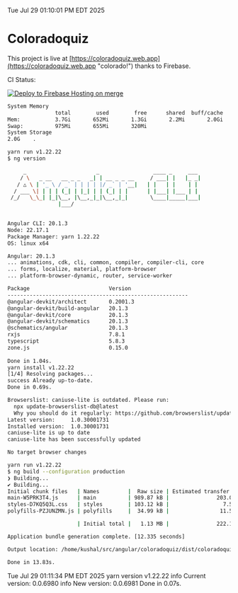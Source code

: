 Tue Jul 29 01:10:01 PM EDT 2025

# Coloradoquiz


This project is live at [https://coloradoquiz.web.app](https://coloradoquiz.web.app "colorado!") thanks to Firebase.

CI Status: 

[![Deploy to Firebase Hosting on merge](https://github.com/teamkushal/coloradoquiz/actions/workflows/firebase-hosting-merge.yml/badge.svg)](https://github.com/teamkushal/coloradoquiz/actions/workflows/firebase-hosting-merge.yml)

```bash
System Memory
               total        used        free      shared  buff/cache   available
Mem:           3.7Gi       652Mi       1.3Gi       2.2Mi       2.0Gi       3.1Gi
Swap:          975Mi       655Mi       320Mi
System Storage
2.0G	.
```
```bash
yarn run v1.22.22
$ ng version

     _                      _                 ____ _     ___
    / \   _ __   __ _ _   _| | __ _ _ __     / ___| |   |_ _|
   / △ \ | '_ \ / _` | | | | |/ _` | '__|   | |   | |    | |
  / ___ \| | | | (_| | |_| | | (_| | |      | |___| |___ | |
 /_/   \_\_| |_|\__, |\__,_|_|\__,_|_|       \____|_____|___|
                |___/
    

Angular CLI: 20.1.3
Node: 22.17.1
Package Manager: yarn 1.22.22
OS: linux x64

Angular: 20.1.3
... animations, cdk, cli, common, compiler, compiler-cli, core
... forms, localize, material, platform-browser
... platform-browser-dynamic, router, service-worker

Package                         Version
---------------------------------------------------------
@angular-devkit/architect       0.2001.3
@angular-devkit/build-angular   20.1.3
@angular-devkit/core            20.1.3
@angular-devkit/schematics      20.1.3
@schematics/angular             20.1.3
rxjs                            7.8.1
typescript                      5.8.3
zone.js                         0.15.0
    
Done in 1.04s.
yarn install v1.22.22
[1/4] Resolving packages...
success Already up-to-date.
Done in 0.69s.
```
```bash
Browserslist: caniuse-lite is outdated. Please run:
  npx update-browserslist-db@latest
  Why you should do it regularly: https://github.com/browserslist/update-db#readme
Latest version:     1.0.30001731
Installed version:  1.0.30001731
caniuse-lite is up to date
caniuse-lite has been successfully updated

No target browser changes
```
```bash
yarn run v1.22.22
$ ng build --configuration production
❯ Building...
✔ Building...
Initial chunk files   | Names         |  Raw size | Estimated transfer size
main-W5PRK3T4.js      | main          | 989.87 kB |               203.03 kB
styles-D7KQ5Q3L.css   | styles        | 103.12 kB |                 7.58 kB
polyfills-PZJUNZMN.js | polyfills     |  34.99 kB |                11.55 kB

                      | Initial total |   1.13 MB |               222.16 kB

Application bundle generation complete. [12.335 seconds]

Output location: /home/kushal/src/angular/coloradoquiz/dist/coloradoquiz

Done in 13.83s.
```
Tue Jul 29 01:11:34 PM EDT 2025
yarn version v1.22.22
info Current version: 0.0.6980
info New version: 0.0.6981
Done in 0.07s.
